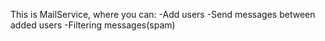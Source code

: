 This is MailService, where you can:
-Add users
-Send messages between added users
-Filtering messages(spam)
